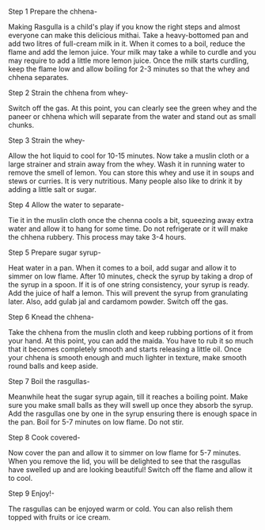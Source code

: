 Step 1 Prepare the chhena-

Making Rasgulla is a child's play if you know the right steps and almost everyone can make this delicious mithai. Take a heavy-bottomed pan and add two litres of full-cream milk in it. When it comes to a boil, reduce the flame and add the lemon juice. Your milk may take a while to curdle and you may require to add a little more lemon juice. Once the milk starts curdling, keep the flame low and allow boiling for 2-3 minutes so that the whey and chhena separates.

Step 2 Strain the chhena from whey-

Switch off the gas. At this point, you can clearly see the green whey and the paneer or chhena which will separate from the water and stand out as small chunks.

Step 3 Strain the whey-

Allow the hot liquid to cool for 10-15 minutes. Now take a muslin cloth or a large strainer and strain away from the whey. Wash it in running water to remove the smell of lemon. You can store this whey and use it in soups and stews or curries. It is very nutritious. Many people also like to drink it by adding a little salt or sugar.

Step 4 Allow the water to separate-

Tie it in the muslin cloth once the chenna cools a bit, squeezing away extra water and allow it to hang for some time. Do not refrigerate or it will make the chhena rubbery. This process may take 3-4 hours.

Step 5 Prepare sugar syrup-

Heat water in a pan. When it comes to a boil, add sugar and allow it to simmer on low flame. After 10 minutes, check the syrup by taking a drop of the syrup in a spoon. If it is of one string consistency, your syrup is ready. Add the juice of half a lemon. This will prevent the syrup from granulating later. Also, add gulab jal and cardamom powder. Switch off the gas.

Step 6 Knead the chhena-

Take the chhena from the muslin cloth and keep rubbing portions of it from your hand. At this point, you can add the maida. You have to rub it so much that it becomes completely smooth and starts releasing a little oil. Once your chhena is smooth enough and much lighter in texture, make smooth round balls and keep aside.

Step 7 Boil the rasgullas-

Meanwhile heat the sugar syrup again, till it reaches a boiling point. Make sure you make small balls as they will swell up once they absorb the syrup. Add the rasgullas one by one in the syrup ensuring there is enough space in the pan. Boil for 5-7 minutes on low flame. Do not stir.

Step 8 Cook covered-

Now cover the pan and allow it to simmer on low flame for 5-7 minutes. When you remove the lid, you will be delighted to see that the rasgullas have swelled up and are looking beautiful! Switch off the flame and allow it to cool.

Step 9 Enjoy!-

The rasgullas can be enjoyed warm or cold. You can also relish them topped with fruits or ice cream.